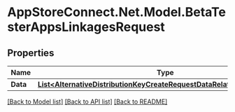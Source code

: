 # AppStoreConnect.Net.Model.BetaTesterAppsLinkagesRequest

## Properties

Name | Type | Description | Notes
------------ | ------------- | ------------- | -------------
**Data** | [**List&lt;AlternativeDistributionKeyCreateRequestDataRelationshipsAppData&gt;**](AlternativeDistributionKeyCreateRequestDataRelationshipsAppData.md) |  | 

[[Back to Model list]](../README.md#documentation-for-models) [[Back to API list]](../README.md#documentation-for-api-endpoints) [[Back to README]](../README.md)

